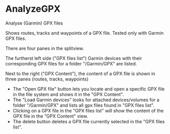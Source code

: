 # AnalyzeGPX
Analyse (Garmin) GPX files

Shows routes, tracks and waypoints of a GPX file. Tested only with Garmin GPX files.

There are four panes in the splitview.

The furtherst left side ("GPX files list") Garmin devices with their corresponding GPX files for a folder "/Garmin/GPX" are listed.

Next to the right ("GPX Content"), the content of a GPX file is shown in three panes (routes, tracks, waypoints)

- The "Open GPX file" button lets you locate and open a specific GPX file in the file system and shows it in the "GPX Content".
- The "Load Garmin devices" looks for attached devices/volumes for a folder "/Garmin/GPX" and lists all gpx files found in "GPX files list".
- Clicking on a GPX file in the "GPX files list" will show the content of the GPX file in the "GPX Content" view.
- The delete button deletes a GPX file currently selected in the "GPX files list".
